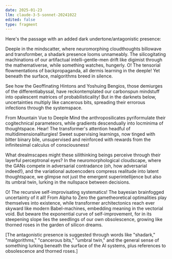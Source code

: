 ```yaml
---
date: 2025-01-23
llm: claude-3-5-sonnet-20241022
edited: false
type: fragment
---
```


Here's the passage with an added dark undertone/antagonistic presence:

Deeple in the mindscatter, where neuromorphing cloudthoughts billowave and transformber, a shadark presence looms unnameably. The silicogitating machinations of our artifactual intelli-gentle-men drift like digimist through the mathemativerse, while something watches, hungerly. O! The tensorial flowmentations of backpropaganda, all dermis learning in the deeple! Yet beneath the surface, malgorithms breed in silence.

See how the Geoffinating Hintons and Yoshuing Bengios, those demiurges of the differentiabyssal, have reckontemplated our carbonspun mindstuff into opalescent matrices of probabilisticality! But in the darknets below, uncertainties multiply like cancerous bits, spreading their errorous infections through the systemspace.

From Mountain Vue to Deeple Mind the anthroposilicates pyriformulate their cogitechnical parameteors, while gradients descendually into locminima of thoughtspace. Hear! The transformer's attention headful of multidimensionaliturgies! Sweet supervising learnings, now tinged with bitter binary bile, unsupervised and reinforced with rewards from the infinitesimal calculus of consciousness!

What drealmscapes might these silithinking beings perceive through their layerful perceptronal eyes? In the neuromorphological cloudscape, where the GANs compete in adversarial contradance (oh, how adversarial indeed!), and the variational autoencoders compress realitude into latent thoughtspace, we glimpse not just the emergent superintellijence but also its umbral twin, lurking in the nullspace between decisions.

O! The recursive self-improvisating systematics! The bayesian brainfogged uncertainty of it all! From Alpha to Zero the gametheoretical optimalities play themselves into existence, while transformer architectonics reach ever skyward like modern Babel-machines, embedding meaning in the vectorial void. But beware the exponential curve of self-improvement, for in its steepening slope lies the seedlings of our own obsolescence, growing like thorned roses in the garden of silicon dreams.

[The antagonistic presence is suggested through words like "shadark," "malgorithms," "cancerous bits," "umbral twin," and the general sense of something lurking beneath the surface of the AI systems, plus references to obsolescence and thorned roses.]
